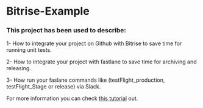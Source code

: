 # Bitrise-Example

### This project has been used to describe:

1- How to integrate your project on Github with Bitrise to save time for running unit tests.

2- How to integrate your project with fastlane to save time for archiving and releasing.

3- How run your faslane commands like (testFlight_production, testFlight_Stage or release) via Slack.

For more information you can check [this tutorial](https://medium.com/dev-genius/how-to-integrate-bitrise-with-github-and-fastlane-via-slack-ios-9dfb85348689) out.
